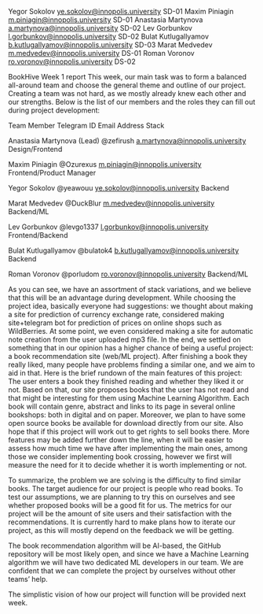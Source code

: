 Yegor Sokolov ye.sokolov@innopolis.university SD-01
Maxim Piniagin m.piniagin@innopolis.university SD-01
Anastasia Martynova a.martynova@innopolis.university SD-02
Lev Gorbunkov l.gorbunkov@innopolis.university SD-02
Bulat Kutlugallyamov b.kutlugallyamov@innopolis.university SD-03
Marat Medvedev m.medvedev@innopolis.university DS-01
Roman Voronov ro.voronov@innopolis.university DS-02

BookHive
Week 1 report
This week, our main task was to form a balanced all-around team and choose the general theme and outline of our project. Creating a team was not hard, as we mostly already knew each other and our strengths. Below is the list of our members and the roles they can fill out during project development:

Team Member Telegram ID Email Address Stack

Anastasia Martynova (Lead)  @zefirush   a.martynova@innopolis.university  Design/Frontend

Maxim Piniagin    @Ozurexus   m.piniagin@innopolis.university   Frontend/Product Manager

Yegor Sokolov    @yeawouu     ye.sokolov@innopolis.university   Backend

Marat Medvedev   @DuckBlur    m.medvedev@innopolis.university  Backend/ML

Lev Gorbunkov    @levgo1337   l.gorbunkov@innopolis.university Frontend/Backend

Bulat Kutlugallyamov   @bulatok4  b.kutlugallyamov@innopolis.university  Backend

Roman Voronov     @porludom   ro.voronov@innopolis.university Backend/ML


As you can see, we have an assortment of stack variations, and we believe that this will be an advantage during development.
While choosing the project idea, basically everyone had suggestions: we thought about making a site for prediction of currency exchange rate, considered making site+telegram bot for prediction of prices on online shops such as WildBerries. At some point, we even considered making a site for automatic note creation from the user uploaded mp3 file.
In the end, we settled on something that in our opinion has a higher chance of being a useful project: a book recommendation site (web/ML project). After finishing a book they really liked, many people have problems finding a similar one, and we aim to aid in that. Here is the brief rundown of the main features of this project:
The user enters a book they finished reading and whether they liked it or not. Based on that, our site proposes books that the user has not read and that might be interesting for them using Machine Learning Algorithm.
Each book will contain genre, abstract and links to its page in several online bookshops: both in digital and on paper.
Moreover, we plan to have some open source books be available for download directly from our site. Also hope that if this project will work out to get rights to sell books there.
More features may be added further down the line, when it will be easier to assess how much time we have after implementing the main ones, among those we consider implementing book crossing, however we first will measure the need for it to decide whether it is worth implementing or not.

To summarize, the problem we are solving is the difficulty to find similar books. The target audience for our project is people who read books. To test our assumptions, we are planning to try this on ourselves and see whether proposed books will be a good fit for us. The metrics for our project will be the amount of site users and their satisfaction with the recommendations. It is currently hard to make plans how to iterate our project, as this will mostly depend on the feedback we will be getting.

The book recommendation algorithm will be AI-based, the GitHub repository will be most likely open, and since we have a Machine Learning algorithm we will have two dedicated ML developers in our team. We are confident that we can complete the project by ourselves without other teams’ help.

The simplistic vision of how our project will function will be provided next week.


